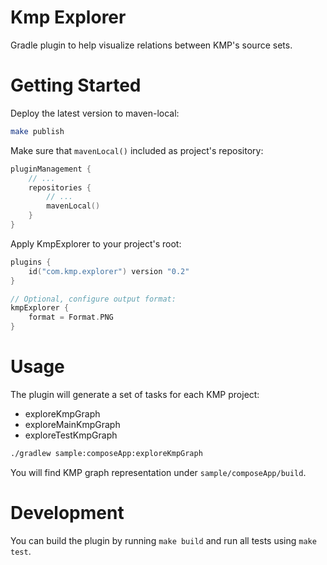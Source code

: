# Kmp Explorer
Gradle plugin to help visualize relations between KMP's source sets.

# Getting Started

Deploy the latest version to maven-local:
```bash
make publish
```

Make sure that `mavenLocal()` included as project's repository: 

```kotlin
pluginManagement {
    // ...
    repositories {
        // ...
        mavenLocal()
    }
}
```

Apply KmpExplorer to your project's root:
```kotlin
plugins {
    id("com.kmp.explorer") version "0.2"
}

// Optional, configure output format:
kmpExplorer {
    format = Format.PNG
}
```
# Usage
The plugin will generate a set of tasks for each KMP project:
* exploreKmpGraph
* exploreMainKmpGraph
* exploreTestKmpGraph

```bash
./gradlew sample:composeApp:exploreKmpGraph
```
 You will find KMP graph representation under `sample/composeApp/build`.

# Development

You can build the plugin by running `make build` and run all tests using `make test`.
